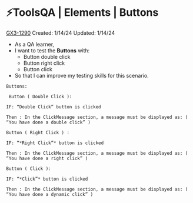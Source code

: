 # ⚡️ToolsQA | Elements | Buttons

[GX3-1290](https://upexgalaxy34.atlassian.net/browse/GX3-1290) Created: 1/14/24 Updated: 1/14/24

-   As a QA learner,
-   I want to test the **Buttons** with:
    -   Button double click
    -   Button right click
    -   Button click
-   So that I can improve my testing skills for this scenario.

```feature
Buttons:

 Button ( Double Click ):

IF: “Double Click” button is clicked

Then : In the ClickMessage section, a message must be displayed as: ( “You have done a double click” )

Button ( Right Click ) :

IF: “*Right Click”* button is clicked

Then : In the ClickMessage section, a message must be displayed as: ( “You have done a right click” )

Button ( Click ):

IF: “*Click”* button is clicked

Then : In the ClickMessage section, a message must be displayed as: ( “You have done a dynamic click” )
```
